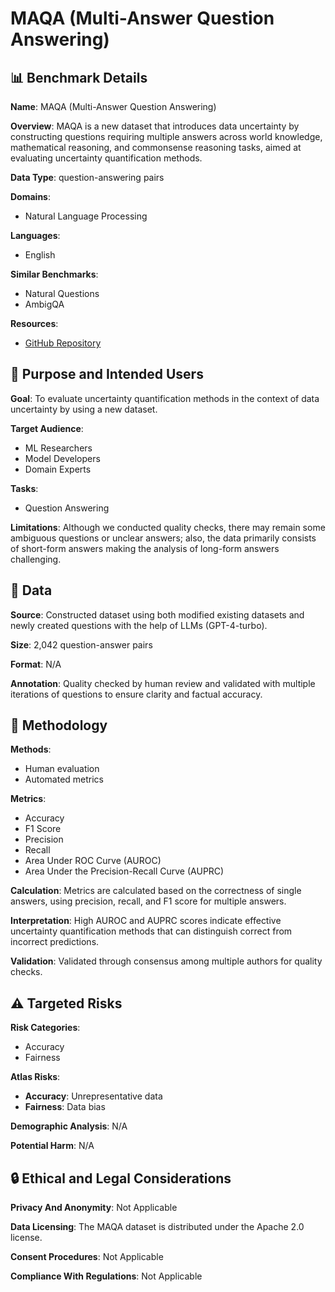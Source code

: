 # MAQA (Multi-Answer Question Answering)

## 📊 Benchmark Details

**Name**: MAQA (Multi-Answer Question Answering)

**Overview**: MAQA is a new dataset that introduces data uncertainty by constructing questions requiring multiple answers across world knowledge, mathematical reasoning, and commonsense reasoning tasks, aimed at evaluating uncertainty quantification methods.

**Data Type**: question-answering pairs

**Domains**:
- Natural Language Processing

**Languages**:
- English

**Similar Benchmarks**:
- Natural Questions
- AmbigQA

**Resources**:
- [GitHub Repository](https://github.com/YangYongJin/MAQA-Official-Repo)

## 🎯 Purpose and Intended Users

**Goal**: To evaluate uncertainty quantification methods in the context of data uncertainty by using a new dataset.

**Target Audience**:
- ML Researchers
- Model Developers
- Domain Experts

**Tasks**:
- Question Answering

**Limitations**: Although we conducted quality checks, there may remain some ambiguous questions or unclear answers; also, the data primarily consists of short-form answers making the analysis of long-form answers challenging.

## 💾 Data

**Source**: Constructed dataset using both modified existing datasets and newly created questions with the help of LLMs (GPT-4-turbo).

**Size**: 2,042 question-answer pairs

**Format**: N/A

**Annotation**: Quality checked by human review and validated with multiple iterations of questions to ensure clarity and factual accuracy.

## 🔬 Methodology

**Methods**:
- Human evaluation
- Automated metrics

**Metrics**:
- Accuracy
- F1 Score
- Precision
- Recall
- Area Under ROC Curve (AUROC)
- Area Under the Precision-Recall Curve (AUPRC)

**Calculation**: Metrics are calculated based on the correctness of single answers, using precision, recall, and F1 score for multiple answers.

**Interpretation**: High AUROC and AUPRC scores indicate effective uncertainty quantification methods that can distinguish correct from incorrect predictions.

**Validation**: Validated through consensus among multiple authors for quality checks.

## ⚠️ Targeted Risks

**Risk Categories**:
- Accuracy
- Fairness

**Atlas Risks**:
- **Accuracy**: Unrepresentative data
- **Fairness**: Data bias

**Demographic Analysis**: N/A

**Potential Harm**: N/A

## 🔒 Ethical and Legal Considerations

**Privacy And Anonymity**: Not Applicable

**Data Licensing**: The MAQA dataset is distributed under the Apache 2.0 license.

**Consent Procedures**: Not Applicable

**Compliance With Regulations**: Not Applicable
